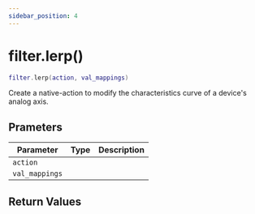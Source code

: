 ```yaml
---
sidebar_position: 4
---
```


# filter.lerp()
```lua
filter.lerp(action, val_mappings)
```
Create a native-action to modify the characteristics curve of a device's analog axis.


## Prameters
|Parameter|Type|Description|
|-|-|-|
|`action`|||
|`val_mappings`|||


## Return Values

